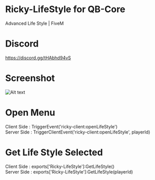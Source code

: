# Ricky-LifeStyle for QB-Core
Advanced Life Style | FiveM

# Discord
https://discord.gg/tHAbhd94vS

# Screenshot
![Alt text](https://cdn.discordapp.com/attachments/1125054086614634496/1130069136047874098/preview_lifestyle.png)

# Open Menu
Client Side : TriggerEvent('ricky-client:openLifeStyle')<br>
Server Side : TriggerClientEvent('ricky-client:openLifeStyle', playerId)

# Get Life Style Selected
Client Side : exports['Ricky-LifeStyle']:GetLifeStyle()<br>
Server Side : exports['Ricky-LifeStyle']:GetLifeStyle(playerId)
